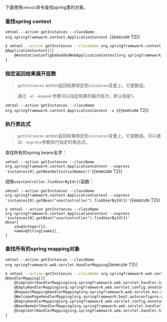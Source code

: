 下面使用`vmtool`命令查找spring里的对象。

### 查找spring context

`vmtool --action getInstances --className org.springframework.context.ApplicationContext `{{execute T2}}

```bash
$ vmtool --action getInstances --className org.springframework.context.ApplicationContext
@ApplicationContext[][
    @AnnotationConfigEmbeddedWebApplicationContext[org.springframework.boot.context.embedded.AnnotationConfigEmbeddedWebApplicationContext@12028586: startup date [Thu May 13 16:08:38 UTC 2021]; root of context hierarchy],
]
```

### 指定返回结果展开层数

> `getInstances` action返回结果绑定到`instances`变量上，它是数组。

> 通过 `-x`/`--expand` 参数可以指定结果的展开层次，默认值是1。

`vmtool --action getInstances --className org.springframework.context.ApplicationContext -x 2`{{execute T2}}

### 执行表达式

> `getInstances` action返回结果绑定到`instances`变量上，它是数组。可以通过`--express`参数执行指定的表达式。

查找所有的spring beans名字：

`vmtool --action getInstances --className org.springframework.context.ApplicationContext --express 'instances[0].getBeanDefinitionNames()'`{{execute T2}}

调用`userController.findUserById(1)`函数：

`vmtool --action getInstances --className org.springframework.context.ApplicationContext --express 'instances[0].getBean("userController").findUserById(1)'`{{execute T2}}

```
$ vmtool --action getInstances --className org.springframework.context.ApplicationContext --express 'instances[0].getBean("userController").findUserById(1)'
@User[
    id=@Integer[1],
    name=@String[name1],
]
```

### 查找所有的spring mapping对象

`vmtool --action getInstances --className org.springframework.web.servlet.HandlerMapping`{{execute T2}}

```bash
$ vmtool --action getInstances --className org.springframework.web.servlet.HandlerMapping
@HandlerMapping[][
    @SimpleUrlHandlerMapping[org.springframework.web.servlet.handler.SimpleUrlHandlerMapping@5d3819c8],
    @EmptyHandlerMapping[org.springframework.web.servlet.config.annotation.WebMvcConfigurationSupport$EmptyHandlerMapping@11d509ba],
    @RequestMappingHandlerMapping[org.springframework.web.servlet.mvc.method.annotation.RequestMappingHandlerMapping@56a5f2e3],
    @WelcomePageHandlerMapping[org.springframework.boot.autoconfigure.web.WebMvcAutoConfiguration$WelcomePageHandlerMapping@4c0a4ed3],
    @EmptyHandlerMapping[org.springframework.web.servlet.config.annotation.WebMvcConfigurationSupport$EmptyHandlerMapping@51e1f8c3],
    @BeanNameUrlHandlerMapping[org.springframework.web.servlet.handler.BeanNameUrlHandlerMapping@68c0a39c],
    @SimpleUrlHandlerMapping[org.springframework.web.servlet.handler.SimpleUrlHandlerMapping@110b768d],
]
```
